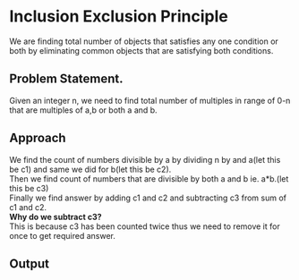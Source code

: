 # Inclusion Exclusion Principle
We are finding total number of objects that satisfies any one condition or both by eliminating common objects that are satisfying both conditions.  
## Problem Statement.
Given an integer n, we need to find total number of multiples in range of 0-n that are multiples of a,b or both a and b.  
## Approach
We find the count of numbers divisible by a by dividing n by and a(let this be c1) and same we did for b(let this be c2).  
Then we find count of numbers that are divisible by both a and b ie. a\*b.(let this be c3)    
Finally we find answer by adding c1 and c2 and subtracting c3 from sum of c1 and c2.  
**Why do we subtract c3?**  
This is because c3 has been counted twice thus we need to remove it for once to get required answer.  
## Output
